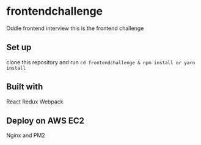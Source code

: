 # frontendchallenge
Oddle frontend interview
this is the frontend challenge

## Set up
clone this repository and run 
```cd frontendchallenge & npm install or yarn install```

## Built with
React Redux Webpack

## Deploy on AWS EC2
Nginx and PM2

